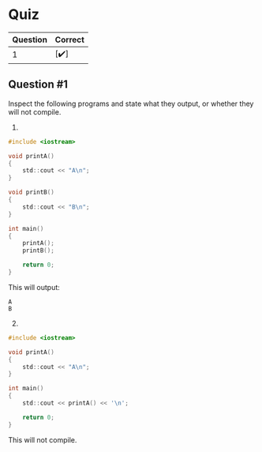 # Quiz

| Question | Correct |
| --- | --- |
| 1 | [:heavy_check_mark:] |

## Question #1

Inspect the following programs and state what they output, or whether they will not compile.

1.

```c
#include <iostream>

void printA()
{
    std::cout << "A\n";
}

void printB()
{
    std::cout << "B\n";
}

int main()
{
    printA();
    printB();

    return 0;
}
```

This will output:

```
A
B
```

2. 

```c
#include <iostream>

void printA()
{
    std::cout << "A\n";
}

int main()
{
    std::cout << printA() << '\n';

    return 0;
}
```

This will not compile.
